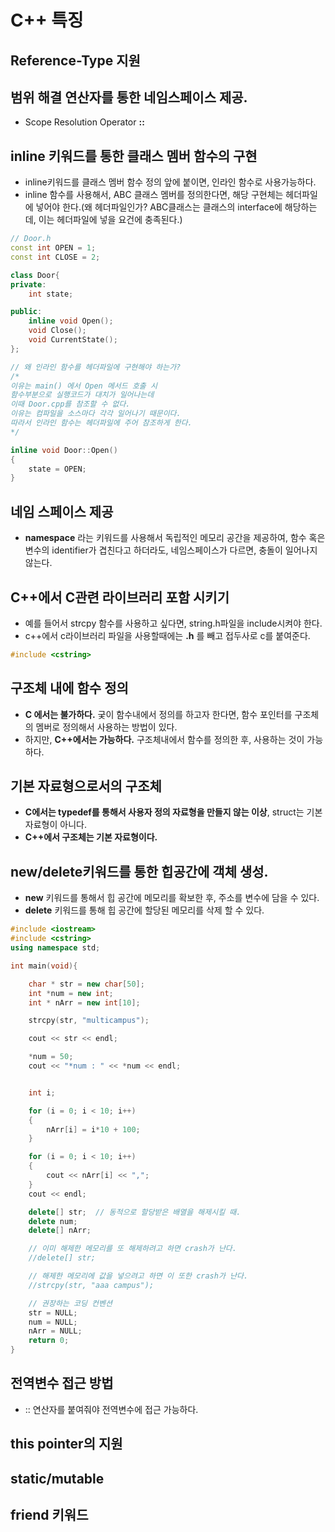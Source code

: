 # C++ 특징

## Reference-Type 지원

## 범위 해결 연산자를 통한 네임스페이스 제공.
- Scope Resolution Operator **::**

## inline 키워드를 통한 클래스 멤버 함수의 구현
- inline키워드를 클래스 멤버 함수 정의 앞에 붙이면, 인라인 함수로 사용가능하다.
- inline 함수를 사용해서, ABC 클래스 멤버를 정의한다면, 해당 구현체는 헤더파일에 넣어야 한다.(왜 헤더파일인가? ABC클래스는 클래스의 interface에 해당하는데, 이는 헤더파일에 넣을 요건에 충족된다.)

```cpp
// Door.h
const int OPEN = 1;
const int CLOSE = 2;

class Door{
private:
	int state;

public:
	inline void Open();
	void Close();
	void CurrentState();
};

// 왜 인라인 함수를 헤더파일에 구현해야 하는가?
/*
이유는 main() 에서 Open 메서드 호출 시
함수부분으로 실행코드가 대치가 일어나는데
이때 Door.cpp를 참조할 수 없다.
이유는 컴파일을 소스마다 각각 일어나기 때문이다.
따라서 인라인 함수는 헤더파일에 주어 참조하게 한다.
*/

inline void Door::Open()
{
	state = OPEN;
}
```

## 네임 스페이스 제공
- **namespace** 라는 키워드를 사용해서 독립적인 메모리 공간을 제공하여, 함수 혹은 변수의 identifier가 겹친다고 하더라도, 네임스페이스가 다르면, 충돌이 일어나지 않는다.

## C++에서 C관련 라이브러리 포함 시키기
- 예를 들어서 strcpy 함수를 사용하고 싶다면, string.h파일을 include시켜야 한다.
- c++에서 c라이브러리 파일을 사용할때에는 **.h** 를 빼고 접두사로 c를 붙여준다.

```cpp
#include <cstring>
```

## 구조체 내에 함수 정의
- **C 에서는 불가하다.** 궂이 함수내에서 정의를 하고자 한다면, 함수 포인터를 구조체의 멤버로 정의해서 사용하는 방법이 있다.
- 하지만, **C++에서는 가능하다.** 구조체내에서 함수를 정의한 후, 사용하는 것이 가능하다.

## 기본 자료형으로서의 구조체
- **C에서는 typedef를 통해서 사용자 정의 자료형을 만들지 않는 이상**, struct는 기본 자료형이 아니다.
- **C++에서 구조체는 기본 자료형이다.**

## new/delete키워드를 통한 힙공간에 객체 생성.
- **new** 키워드를 통해서 힙 공간에 메모리를 확보한 후, 주소를 변수에 담을 수 있다.
- **delete** 키워드를 통해 힙 공간에 할당된 메모리를 삭제 할 수 있다.

```cpp
#include <iostream>
#include <cstring>
using namespace std;

int main(void){

	char * str = new char[50];
	int *num = new int;
	int * nArr = new int[10];

	strcpy(str, "multicampus");

	cout << str << endl;

	*num = 50;
	cout << "*num : " << *num << endl;


	int i;

	for (i = 0; i < 10; i++)
	{
		nArr[i] = i*10 + 100;
	}

	for (i = 0; i < 10; i++)
	{
		cout << nArr[i] << ",";
	}
	cout << endl;

	delete[] str;  // 동적으로 할당받은 배열을 해제시킬 때.
	delete num;
	delete[] nArr;

	// 이미 해제한 메모리를 또 해제하려고 하면 crash가 난다.
	//delete[] str;

	// 해제한 메모리에 값을 넣으려고 하면 이 또한 crash가 난다.
	//strcpy(str, "aaa campus");

	// 권장하는 코딩 컨벤션
	str = NULL;
	num = NULL;
	nArr = NULL;
	return 0;
}
```


## 전역변수 접근 방법
- :: 연산자를 붙여줘야 전역변수에 접근 가능하다.

## this pointer의 지원

## static/mutable

## friend 키워드

